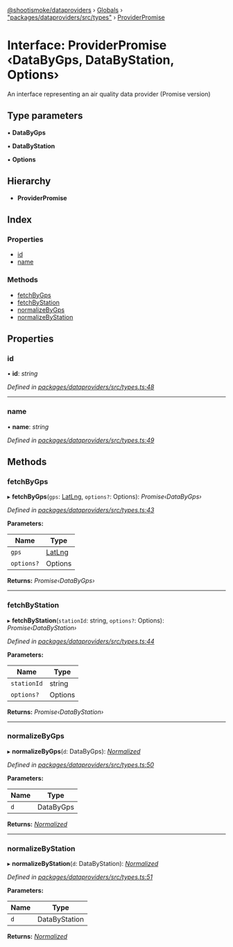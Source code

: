 [@shootismoke/dataproviders](../README.md) › [Globals](../globals.md) › ["packages/dataproviders/src/types"](../modules/_packages_dataproviders_src_types_.md) › [ProviderPromise](_packages_dataproviders_src_types_.providerpromise.md)

# Interface: ProviderPromise ‹**DataByGps, DataByStation, Options**›

An interface representing an air quality data provider (Promise version)

## Type parameters

▪ **DataByGps**

▪ **DataByStation**

▪ **Options**

## Hierarchy

* **ProviderPromise**

## Index

### Properties

* [id](_packages_dataproviders_src_types_.providerpromise.md#id)
* [name](_packages_dataproviders_src_types_.providerpromise.md#name)

### Methods

* [fetchByGps](_packages_dataproviders_src_types_.providerpromise.md#fetchbygps)
* [fetchByStation](_packages_dataproviders_src_types_.providerpromise.md#fetchbystation)
* [normalizeByGps](_packages_dataproviders_src_types_.providerpromise.md#normalizebygps)
* [normalizeByStation](_packages_dataproviders_src_types_.providerpromise.md#normalizebystation)

## Properties

###  id

• **id**: *string*

*Defined in [packages/dataproviders/src/types.ts:48](https://github.com/shootismoke/common/blob/af8195a/packages/dataproviders/src/types.ts#L48)*

___

###  name

• **name**: *string*

*Defined in [packages/dataproviders/src/types.ts:49](https://github.com/shootismoke/common/blob/af8195a/packages/dataproviders/src/types.ts#L49)*

## Methods

###  fetchByGps

▸ **fetchByGps**(`gps`: [LatLng](_packages_dataproviders_src_types_.latlng.md), `options?`: Options): *Promise‹DataByGps›*

*Defined in [packages/dataproviders/src/types.ts:43](https://github.com/shootismoke/common/blob/af8195a/packages/dataproviders/src/types.ts#L43)*

**Parameters:**

Name | Type |
------ | ------ |
`gps` | [LatLng](_packages_dataproviders_src_types_.latlng.md) |
`options?` | Options |

**Returns:** *Promise‹DataByGps›*

___

###  fetchByStation

▸ **fetchByStation**(`stationId`: string, `options?`: Options): *Promise‹DataByStation›*

*Defined in [packages/dataproviders/src/types.ts:44](https://github.com/shootismoke/common/blob/af8195a/packages/dataproviders/src/types.ts#L44)*

**Parameters:**

Name | Type |
------ | ------ |
`stationId` | string |
`options?` | Options |

**Returns:** *Promise‹DataByStation›*

___

###  normalizeByGps

▸ **normalizeByGps**(`d`: DataByGps): *[Normalized](../modules/_packages_dataproviders_src_types_.md#normalized)*

*Defined in [packages/dataproviders/src/types.ts:50](https://github.com/shootismoke/common/blob/af8195a/packages/dataproviders/src/types.ts#L50)*

**Parameters:**

Name | Type |
------ | ------ |
`d` | DataByGps |

**Returns:** *[Normalized](../modules/_packages_dataproviders_src_types_.md#normalized)*

___

###  normalizeByStation

▸ **normalizeByStation**(`d`: DataByStation): *[Normalized](../modules/_packages_dataproviders_src_types_.md#normalized)*

*Defined in [packages/dataproviders/src/types.ts:51](https://github.com/shootismoke/common/blob/af8195a/packages/dataproviders/src/types.ts#L51)*

**Parameters:**

Name | Type |
------ | ------ |
`d` | DataByStation |

**Returns:** *[Normalized](../modules/_packages_dataproviders_src_types_.md#normalized)*
